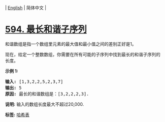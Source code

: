 | [English](README_EN.md) | 简体中文 |

# [594. 最长和谐子序列](https://leetcode-cn.com/problems/longest-harmonious-subsequence)
<p>和谐数组是指一个数组里元素的最大值和最小值之间的差别正好是1。</p>

<p>现在，给定一个整数数组，你需要在所有可能的子序列中找到最长的和谐子序列的长度。</p>

<p><strong>示例 1:</strong></p>

<pre>
<strong>输入:</strong> [1,3,2,2,5,2,3,7]
<strong>输出:</strong> 5
<strong>原因:</strong> 最长的和谐数组是：[3,2,2,2,3].
</pre>

<p><strong>说明:</strong> 输入的数组长度最大不超过20,000.</p>

**标签:**  [哈希表](https://leetcode-cn.com/tag/hash-table) 